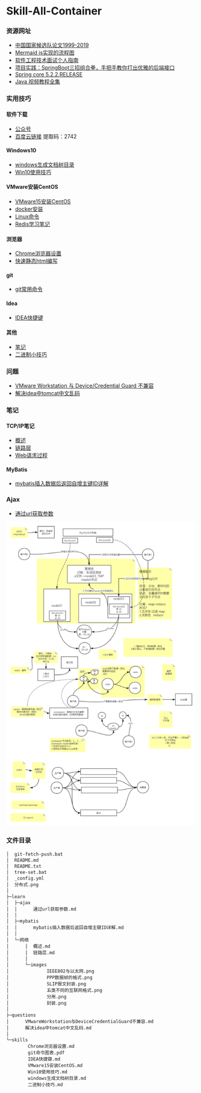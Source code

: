 # Skill-All-Container



### 资源网址

- [中国国家候选队论文1999-2019](https://github.com/enkerewpo/OI-Public-Library/tree/master/IOI中国国家候选队论文1999-2019#数据结构-1)
- [Mermaid js实现的流程图](https://mermaid-js.github.io/mermaid/#/)
- [软件工程技术面试个人指南](https://github.com/kdn251/interviews/blob/master/README-zh-cn.md#数据结构)
- [项目实践：SpringBoot三招组合拳，手把手教你打出优雅的后端接口](https://zhuanlan.zhihu.com/p/134209666)
- [Spring core 5.2.2.RELEASE](https://docs.spring.io/spring/docs/5.2.2.RELEASE/spring-framework-reference/core.html#spring-core)
- [Java 视频教程全集](https://www.bilibili.com/video/BV1Jt411g7g4?p=125)

### 实用技巧

#### 软件下载

- [公众号](https://mp.weixin.qq.com/s/zeq1sTmaPsKt7Bsok0Ldrg)
- [百度云链接](https://pan.baidu.com/s/1IMpKH83Ei6tS7L9lok9pWA)    提取码：2742

#### Windows10

- [windows生成文档树目录](./skills/windows生成文档树目录.md)
- [Win10使用技巧](./skills/Win10使用技巧.md)

#### VMware安装CentOS

- [VMware15安装CentOS](./skills/VMware15安装CentOS.md)
- [docker安装](https://gitee.com/letoco/docker-learning)
- [Linux命令](./skills/Linux命令.md)
- [Redis学习笔记](https://gitee.com/letoco/spring-boot-redis/tree/master)

#### 浏览器

- [Chrome浏览器设置](./skills/Chrome浏览器设置.md)
- [快速静态html编写](./skills/快速静态html编写.md)

#### git

- [git常用命令](./skills/git命令图表.pdf)

#### Idea

- [IDEA快捷键](./skills/IDEA快捷键.md)

#### 其他

- [笔记](http://git.songfang.top)
- [二进制小技巧](./skills/二进制小技巧.md)

### 问题

- [VMware Workstation 与 Device/Credential Guard 不兼容](./questions/VMwareWorkstation与DeviceCredentialGuard不兼容.md.md)
- [解决idea中tomcat中文乱码](./questions/解决idea中tomcat中文乱码.md)

### 笔记

#### TCP/IP笔记

- [概述](./learn/网络/概述.md)
- [链路层](./网络/链路层.md)
- [Web请求过程](./网络/Web请求过程.md)

#### MyBatis

- [mybatis插入数据后返回自增主键ID详解](./learn/mybatis/mybatis插入数据后返回自增主键ID详解.md)

### Ajax

- [通过url获取参数](./learn/ajax/通过url获取参数.md)

![分布式](./分布式.png)

### 文件目录

```
│  git-fetch-push.bat
│  README.md
│  README.txt
│  tree-set.bat
│  _config.yml
│  分布式.png
│  
├─learn
│  ├─ajax
│  │      通过url获取参数.md
│  │      
│  ├─mybatis
│  │      mybatis插入数据后返回自增主键ID详解.md
│  │      
│  └─网络
│      │  概述.md
│      │  链路层.md
│      │  
│      └─images
│              IEEE802与以太网.png
│              PPP数据帧的格式.png
│              SLIP报文封装.png
│              五类不同的互联网格式.png
│              分用.png
│              封装.png
│              
├─questions
│      VMwareWorkstation与DeviceCredentialGuard不兼容.md
│      解决idea中tomcat中文乱码.md
│      
└─skills
        Chrome浏览器设置.md
        git命令图表.pdf
        IDEA快捷键.md
        VMware15安装CentOS.md
        Win10使用技巧.md
        windows生成文档树目录.md
        二进制小技巧.md
```

